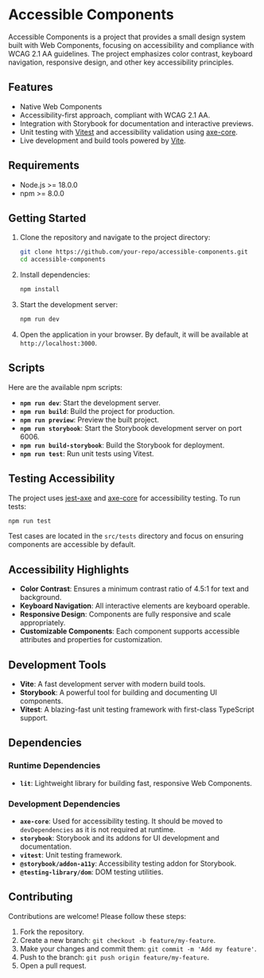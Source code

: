 # Accessible Components

Accessible Components is a project that provides a small design system built with Web Components, focusing on accessibility and compliance with WCAG 2.1 AA guidelines. The project emphasizes color contrast, keyboard navigation, responsive design, and other key accessibility principles.

## Features

- Native Web Components
- Accessibility-first approach, compliant with WCAG 2.1 AA.
- Integration with Storybook for documentation and interactive previews.
- Unit testing with [Vitest](https://vitest.dev/) and accessibility validation using [axe-core](https://github.com/dequelabs/axe-core).
- Live development and build tools powered by [Vite](https://vitejs.dev/).

## Requirements

- Node.js >= 18.0.0
- npm >= 8.0.0

## Getting Started

1. Clone the repository and navigate to the project directory:

   ```bash
   git clone https://github.com/your-repo/accessible-components.git
   cd accessible-components
   ```

2. Install dependencies:

   ```bash
   npm install
   ```

3. Start the development server:

   ```bash
   npm run dev
   ```

4. Open the application in your browser. By default, it will be available at `http://localhost:3000`.

## Scripts

Here are the available npm scripts:

- **`npm run dev`**: Start the development server.
- **`npm run build`**: Build the project for production.
- **`npm run preview`**: Preview the built project.
- **`npm run storybook`**: Start the Storybook development server on port 6006.
- **`npm run build-storybook`**: Build the Storybook for deployment.
- **`npm run test`**: Run unit tests using Vitest.

## Testing Accessibility

The project uses [jest-axe](https://github.com/nickcolley/jest-axe) and [axe-core](https://github.com/dequelabs/axe-core) for accessibility testing. To run tests:

```bash
npm run test
```

Test cases are located in the `src/tests` directory and focus on ensuring components are accessible by default.

## Accessibility Highlights

- **Color Contrast**: Ensures a minimum contrast ratio of 4.5:1 for text and background.
- **Keyboard Navigation**: All interactive elements are keyboard operable.
- **Responsive Design**: Components are fully responsive and scale appropriately.
- **Customizable Components**: Each component supports accessible attributes and properties for customization.

## Development Tools

- **Vite**: A fast development server with modern build tools.
- **Storybook**: A powerful tool for building and documenting UI components.
- **Vitest**: A blazing-fast unit testing framework with first-class TypeScript support.

## Dependencies

### Runtime Dependencies

- **`lit`**: Lightweight library for building fast, responsive Web Components.

### Development Dependencies

- **`axe-core`**: Used for accessibility testing. It should be moved to `devDependencies` as it is not required at runtime.
- **`storybook`**: Storybook and its addons for UI development and documentation.
- **`vitest`**: Unit testing framework.
- **`@storybook/addon-a11y`**: Accessibility testing addon for Storybook.
- **`@testing-library/dom`**: DOM testing utilities.

## Contributing

Contributions are welcome! Please follow these steps:

1. Fork the repository.
2. Create a new branch: `git checkout -b feature/my-feature`.
3. Make your changes and commit them: `git commit -m 'Add my feature'`.
4. Push to the branch: `git push origin feature/my-feature`.
5. Open a pull request.
